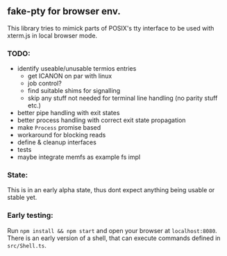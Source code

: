 ## fake-pty for browser env.

This library tries to mimick parts of POSIX's tty interface to be used with xterm.js in local browser mode.

### TODO:
- identify useable/unusable termios entries
  - get ICANON on par with linux
  - job control?
  - find suitable shims for signalling
  - skip any stuff not needed for terminal line handling (no parity stuff etc.)
- better pipe handling with exit states
- better process handling with correct exit state propagation
- make `Process` promise based
- workaround for blocking reads
- define & cleanup interfaces
- tests
- maybe integrate memfs as example fs impl

### State:
This is in an early alpha state, thus dont expect anything being usable or stable yet.

### Early testing:

Run `npm install && npm start` and open your browser at `localhost:8080`. There is an early version of a shell, that can execute commands defined in `src/Shell.ts`.

